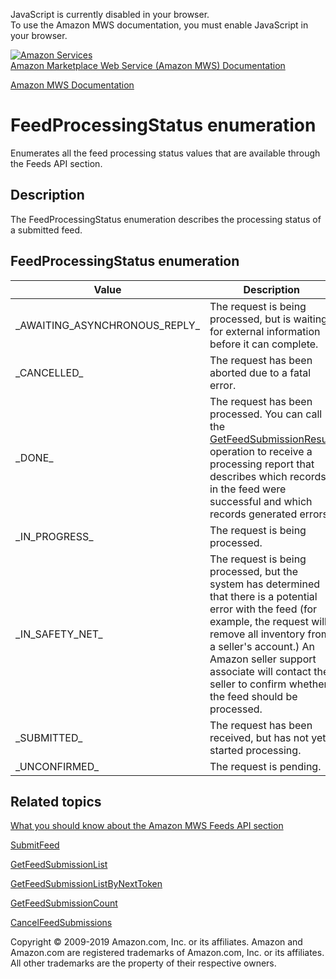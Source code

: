 <div id="MWSDX_noscript">

JavaScript is currently disabled in your browser.  
To use the Amazon MWS documentation, you must enable JavaScript in your
browser.

</div>

<div id="MWSDX_divtop">

[![Amazon
Services](https://images-na.ssl-images-amazon.com/images/G/08/mwsportal/fr_FR/amazonservices.gif
"Amazon Services")](http://services.amazon.fr)  
<span id="MWSDX_titlebar">[Amazon Marketplace Web Service (Amazon MWS)
Documentation](https://developer.amazonservices.fr/gp/mws/docs.html)</span>

</div>

<div id="MWSDX_divbottom">

<div id="MWSDX_divleft">

<div id="MWSDX_toc">

</div>

</div>

<div id="MWSDX_divright">

<div id="MWSDX_content">

<span id="MWSDX_breadcrumbs">[Amazon MWS
Documentation](https://developer.amazonservices.fr/gp/mws/docs.html)</span>

<div id="Feeds_FeedProcessingStatus" class="nested0">

# FeedProcessingStatus enumeration

Enumerates all the feed processing status values that are available
through the <span class="ph">Feeds API</span> section.

<div id="Description" class="topic concept nested1">

## Description

<div class="body conbody">

The <span class="keyword apiname">FeedProcessingStatus</span>
enumeration describes the processing status of a submitted
feed.

</div>

</div>

<div id="FeedProcessingStatus_Enumeration" class="topic reference nested1">

## FeedProcessingStatus enumeration

<div class="body refbody">

<div class="tablenoborder">

| Value                                                                   | Description                                                                                                                                                                                                                                                                                           |
| ----------------------------------------------------------------------- | ----------------------------------------------------------------------------------------------------------------------------------------------------------------------------------------------------------------------------------------------------------------------------------------------------- |
| <span class="keyword parmname">\_AWAITING\_ASYNCHRONOUS\_REPLY\_</span> | The request is being processed, but is waiting for external information before it can complete.                                                                                                                                                                                                       |
| <span class="keyword parmname">\_CANCELLED\_</span>                     | The request has been aborted due to a fatal error.                                                                                                                                                                                                                                                    |
| <span class="keyword parmname">\_DONE\_</span>                          | The request has been processed. You can call the [GetFeedSubmissionResult](../feeds/Feeds_GetFeedSubmissionResult.html) operation to receive a processing report that describes which records in the feed were successful and which records generated errors.                                         |
| <span class="keyword parmname">\_IN\_PROGRESS\_</span>                  | The request is being processed.                                                                                                                                                                                                                                                                       |
| <span class="keyword parmname">\_IN\_SAFETY\_NET\_</span>               | The request is being processed, but the system has determined that there is a potential error with the feed (for example, the request will remove all inventory from a seller's account.) An Amazon seller support associate will contact the seller to confirm whether the feed should be processed. |
| <span class="keyword parmname">\_SUBMITTED\_</span>                     | The request has been received, but has not yet started processing.                                                                                                                                                                                                                                    |
| <span class="keyword parmname">\_UNCONFIRMED\_</span>                   | The request is pending.                                                                                                                                                                                                                                                                               |

</div>

</div>

</div>

<div id="RelatedActions" class="topic nested1">

## Related topics

<div class="body">

[What you should know about the Amazon MWS Feeds API
section](../feeds/Feeds_Overview.html)

[SubmitFeed](../feeds/Feeds_SubmitFeed.html)

[GetFeedSubmissionList](Feeds_GetFeedSubmissionList.html "Returns a list of all feed submissions submitted in the previous 90 days.")

[GetFeedSubmissionListByNextToken](Feeds_GetFeedSubmissionListByNextToken.html "Returns a list of feed submissions using the NextToken parameter.")

[GetFeedSubmissionCount](Feeds_GetFeedSubmissionCount.html "Returns a count of the feeds submitted in the previous 90 days.")

[CancelFeedSubmissions](Feeds_CancelFeedSubmissions.html "Cancels one or more feed submissions and returns a count of the feed submissions that were canceled.")

</div>

</div>

</div>

<div id="MWSDX_footer">

Copyright © 2009-2019 Amazon.com, Inc. or its affiliates. Amazon and
Amazon.com are registered trademarks of Amazon.com, Inc. or its
affiliates. All other trademarks are the property of their respective
owners.

</div>

</div>

</div>

<div style="clear: both;">

</div>

</div>
